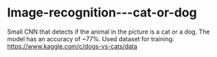 # Image-recognition---cat-or-dog
Small CNN that detects if the animal in the picture is a cat or a dog.
The model has an accuracy of ~77%. 
Used dataset for training: https://www.kaggle.com/c/dogs-vs-cats/data
